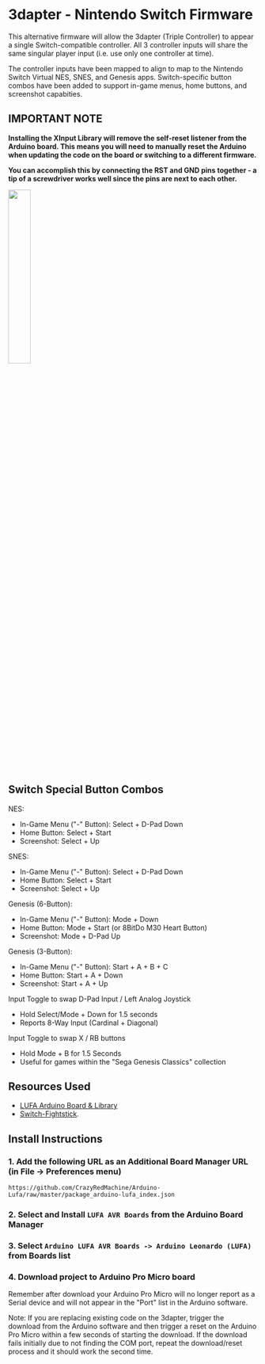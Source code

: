 # 3dapter - Nintendo Switch Firmware

This alternative firmware will allow the 3dapter (Triple Controller) to appear a single Switch-compatible controller. All 3 controller inputs will share the same singular player input (i.e. use only one controller at time). 

The controller inputs have been mapped to align to map to the Nintendo Switch Virtual NES, SNES, and Genesis apps. Switch-specific button combos have been added to support in-game menus, home buttons, and screenshot capabities.

## IMPORTANT NOTE
**Installing the XInput Library will remove the self-reset listener from the Arduino board. This means you will need to manually reset the Arduino when updating the code on the board or switching to a different firmware.**

**You can accomplish this by connecting the RST and GND pins together - a tip of a screwdriver works well since the pins are next to each other.**

<img src="https://github.com/timville85/TripleController/assets/31223405/82962a3f-7088-45ed-b602-8e5429e59bb9" width=30% height=30%>

## Switch Special Button Combos

NES:
* In-Game Menu ("-" Button): Select + D-Pad Down
* Home Button: Select + Start
* Screenshot: Select + Up

SNES:
* In-Game Menu ("-" Button): Select + D-Pad Down
* Home Button: Select + Start
* Screenshot: Select + Up

Genesis (6-Button):
* In-Game Menu ("-" Button): Mode + Down
* Home Button: Mode + Start (or 8BitDo M30 Heart Button)
* Screenshot: Mode + D-Pad Up

Genesis (3-Button):
* In-Game Menu ("-" Button): Start + A + B + C
* Home Button: Start + A + Down
* Screenshot: Start + A + Up

Input Toggle to swap D-Pad Input / Left Analog Joystick
* Hold Select/Mode + Down for 1.5 seconds
* Reports 8-Way Input (Cardinal + Diagonal)

Input Toggle to swap X / RB buttons
* Hold Mode + B for 1.5 Seconds
* Useful for games within the "Sega Genesis Classics" collection

## Resources Used

* [LUFA Arduino Board & Library](https://github.com/CrazyRedMachine/Arduino-Lufa)
* [Switch-Fightstick](https://github.com/progmem/Switch-Fightstick).

## Install Instructions

### 1. Add the following URL as an Additional Board Manager URL (in File -> Preferences menu)
`https://github.com/CrazyRedMachine/Arduino-Lufa/raw/master/package_arduino-lufa_index.json`

### 2. Select and Install **`LUFA AVR Boards`** from the Arduino Board Manager

### 3. Select **`Arduino LUFA AVR Boards -> Arduino Leonardo (LUFA)`** from Boards list

### 4. Download project to Arduino Pro Micro board

Remember after download your Arduino Pro Micro will no longer report as a Serial device and will not appear in the "Port" list in the Arduino software.

Note: If you are replacing existing code on the 3dapter, trigger the download from the Arduino software and then trigger a reset on the Arduino Pro Micro within a few seconds of starting the download. If the download fails initially due to not finding the COM port, repeat the download/reset process and it should work the second time.
